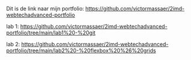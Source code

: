 Dit is de link naar mijn portfolio: https://github.com/victormassaer/2imd-webtechadvanced-portfolio

lab 1: 
https://github.com/victormassaer/2imd-webtechadvanced-portfolio/tree/main/lab1%20-%20git

lab 2:
https://github.com/victormassaer/2imd-webtechadvanced-portfolio/tree/main/lab2%20-%20flexbox%20%26%20grids
